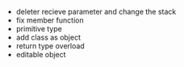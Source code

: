 + deleter recieve parameter and change the stack
+ fix member function
+ primitive type
+ add class as object
+ return type overload
+ editable object